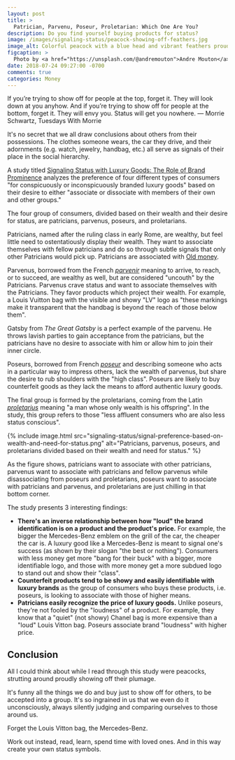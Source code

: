 ```yaml
---
layout: post
title: >
  Patrician, Parvenu, Poseur, Proletarian: Which One Are You?
description: Do you find yourself buying products for status?
image: /images/signaling-status/peacock-showing-off-feathers.jpg
image_alt: Colorful peacock with a blue head and vibrant feathers proudly displays its plumage
figcaption: >
  Photo by <a href="https://unsplash.com/@andremouton">Andre Mouton</a>
date: 2018-07-24 09:27:00 -0700
comments: true
categories: Money
---
```

>
  If you’re trying to show off for people at the top, forget it. They will look down at you anyhow. And if you’re trying to show off for people at the bottom, forget it. They will envy you. Status will get you nowhere. — Morrie Schwartz, Tuesdays With Morrie

It's no secret that we all draw conclusions about others from their possessions. The clothes someone wears, the car they drive, and their adornments (e.g. watch, jewelry, handbag, etc.) all serve as signals of their place in the social hierarchy.

A study titled [Signaling Status with Luxury Goods: The Role of Brand Prominence](https://www.researchgate.net/publication/228354996_Signaling_Status_with_Luxury_Goods_The_Role_of_Brand_Prominence) analyzes the preference of four different types of consumers "for conspicuously or inconspicuously branded luxury goods" based on their desire to either "associate or dissociate with members of their own and other groups."

The four group of consumers, divided based on their wealth and their desire for status, are patricians, parvenus, poseurs, and proletarians.

Patricians, named after the ruling class in early Rome, are wealthy, but feel little need to ostentatiously display their wealth. They want to associate themselves with fellow patricians and do so through subtle signals that only other Patricians would pick up. Patricians are associated with [Old money](https://en.wikipedia.org/wiki/Old_money).

Parvenus, borrowed from the French *[parvenir](https://en.wiktionary.org/wiki/parvenir)* meaning to arrive, to reach, or to succeed, are wealthy as well, but are considered "uncouth" by the Patricians. Parvenus crave status and want to associate themselves with the Patricians. They favor products which project their wealth. For example, a Louis Vuitton bag with the visible and showy "LV" logo as "these markings make it transparent that the handbag is beyond the reach of those below them".

Gatsby from *The Great Gatsby* is a perfect example of the parvenu. He throws lavish parties to gain acceptance from the patricians, but the patricians have no desire to associate with him or allow him to join their inner circle.

Poseurs, borrowed from French *[poseur](https://en.wiktionary.org/wiki/poseur)* and describing someone who acts in a particular way to impress others, lack the wealth of parvenus, but share the desire to rub shoulders with the "high class". Poseurs are likely to buy counterfeit goods as they lack the means to afford authentic luxury goods.

The final group is formed by the proletarians, coming from the Latin *[proletarius](https://en.wiktionary.org/wiki/proletarian)* meaning "a man whose only wealth is his offspring". In the study, this group refers to those "less affluent consumers who are also less status conscious".

{% include image.html src="signaling-status/signal-preference-based-on-wealth-and-need-for-status.png" alt="Patricians, parvenus, poseurs, and proletarians divided based on their wealth and need for status." %}

As the figure shows, patricians want to associate with other patricians, parvenus want to associate with patricians and fellow parvenus while disassociating from poseurs and proletarians, poseurs want to associate with patricians and parvenus, and proletarians are just chilling in that bottom corner.

The study presents 3 interesting findings:
* **There's an inverse relationship between how "loud" the brand identification is on a product and the product's price.** For example, the bigger the Mercedes-Benz emblem on the grill of the car, the cheaper the car is. A luxury good like a Mercedes-Benz is meant to signal one's success (as shown by their slogan "the best or nothing"). Consumers with less money get more "bang for their buck" with a bigger, more identifiable logo, and those with more money get a more subdued logo to stand out and show their "class".
* **Counterfeit products tend to be showy and easily identifiable with luxury brands** as the group of consumers who buys these products, i.e. poseurs, is looking to associate with those of higher means.
* **Patricians easily recognize the price of luxury goods.** Unlike poseurs, they're not fooled by the "loudness" of a product. For example, they know that a "quiet" (not showy) Chanel bag is more expensive than a "loud" Louis Vitton bag. Poseurs associate brand "loudness" with higher price.

## Conclusion
All I could think about while I read through this study were peacocks, strutting around proudly showing off their plumage.

It's funny all the things we do and buy just to show off for others, to be accepted into a group. It's so ingrained in us that we even do it unconsciously, always silently judging and comparing ourselves to those around us.

Forget the Louis Vitton bag, the Mercedes-Benz.

Work out instead, read, learn, spend time with loved ones. And in this way create your own status symbols.
